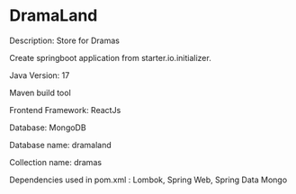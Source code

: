 # DramaLand
Description: Store for Dramas

Create springboot application from starter.io.initializer.

Java Version: 17

Maven build tool

Frontend Framework: ReactJs

Database: MongoDB

Database name: dramaland

Collection name: dramas

Dependencies used in pom.xml : Lombok, Spring Web, Spring Data Mongo
